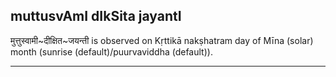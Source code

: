 ## muttusvAmI dIkSita jayantI

मुत्तुस्वामी~दीक्षित~जयन्ती is observed on Kṛttikā nakṣhatram day of Mīna (solar) month (sunrise (default)/puurvaviddha (default)).


---
